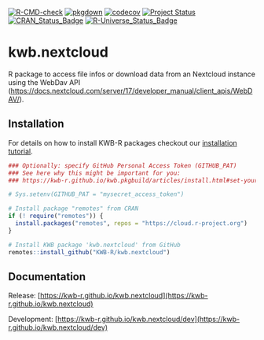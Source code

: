 [![R-CMD-check](https://github.com/KWB-R/kwb.nextcloud/workflows/R-CMD-check/badge.svg)](https://github.com/KWB-R/kwb.nextcloud/actions?query=workflow%3AR-CMD-check)
[![pkgdown](https://github.com/KWB-R/kwb.nextcloud/workflows/pkgdown/badge.svg)](https://github.com/KWB-R/kwb.nextcloud/actions?query=workflow%3Apkgdown)
[![codecov](https://codecov.io/github/KWB-R/kwb.nextcloud/branch/master/graphs/badge.svg)](https://codecov.io/github/KWB-R/kwb.nextcloud)
[![Project Status](https://img.shields.io/badge/lifecycle-experimental-orange.svg)](https://www.tidyverse.org/lifecycle/#experimental)
[![CRAN_Status_Badge](https://www.r-pkg.org/badges/version/kwb.nextcloud)]()
[![R-Universe_Status_Badge](https://kwb-r.r-universe.dev/badges/kwb.nextcloud)](https://kwb-r.r-universe.dev/)

# kwb.nextcloud

R package to access file infos or download data
from an Nextcloud instance using the WebDav API
(https://docs.nextcloud.com/server/17/developer_manual/client_apis/WebDAV/).

## Installation

For details on how to install KWB-R packages checkout our [installation tutorial](https://kwb-r.github.io/kwb.pkgbuild/articles/install.html).

```r
### Optionally: specify GitHub Personal Access Token (GITHUB_PAT)
### See here why this might be important for you:
### https://kwb-r.github.io/kwb.pkgbuild/articles/install.html#set-your-github_pat

# Sys.setenv(GITHUB_PAT = "mysecret_access_token")

# Install package "remotes" from CRAN
if (! require("remotes")) {
  install.packages("remotes", repos = "https://cloud.r-project.org")
}

# Install KWB package 'kwb.nextcloud' from GitHub
remotes::install_github("KWB-R/kwb.nextcloud")
```

## Documentation

Release: [https://kwb-r.github.io/kwb.nextcloud](https://kwb-r.github.io/kwb.nextcloud)

Development: [https://kwb-r.github.io/kwb.nextcloud/dev](https://kwb-r.github.io/kwb.nextcloud/dev)
